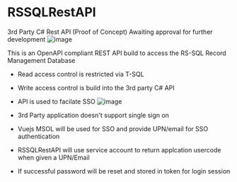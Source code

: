 # RSSQLRestAPI
3rd Party C# Rest API (Proof of Concept) Awaiting approval for further development
![image](https://user-images.githubusercontent.com/55390802/120596565-4314d580-c487-11eb-81bd-51c2b0eb902e.png)

This is an OpenAPI compliant REST API build to access the RS-SQL Record Management Database

- Read access control is restricted via T-SQL
- Write access control is build into the 3rd party C# API

- API is used to facilate SSO
![image](https://user-images.githubusercontent.com/55390802/120590375-c5000100-c47d-11eb-96ae-e033a410fdd4.png)
- 3rd Party application doesn't support single sign on
- Vuejs MSOL will be used for SSO and provide UPN/email for SSO authentication
- RSSQLRestAPI will use service account to return applcation usercode when given a UPN/Email
- If successful password will be reset and stored in token for login session
